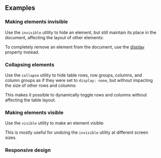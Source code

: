 ## Examples

### Making elements invisible

Use the `invisible` utility to hide an element, but still maintain its place in the document, affecting the layout of other elements:

To completely remove an element from the document, use the [display](/docs/display#hidden) property instead.

### Collapsing elements

Use the `collapse` utility to hide table rows, row groups, columns, and column groups as if they were set to `display: none`, but without impacting the size of other rows and columns:

This makes it possible to dynamically toggle rows and columns without affecting the table layout.

### Making elements visible

Use the `visible` utility to make an element visible:

This is mostly useful for undoing the `invisible` utility at different screen sizes.

### Responsive design
